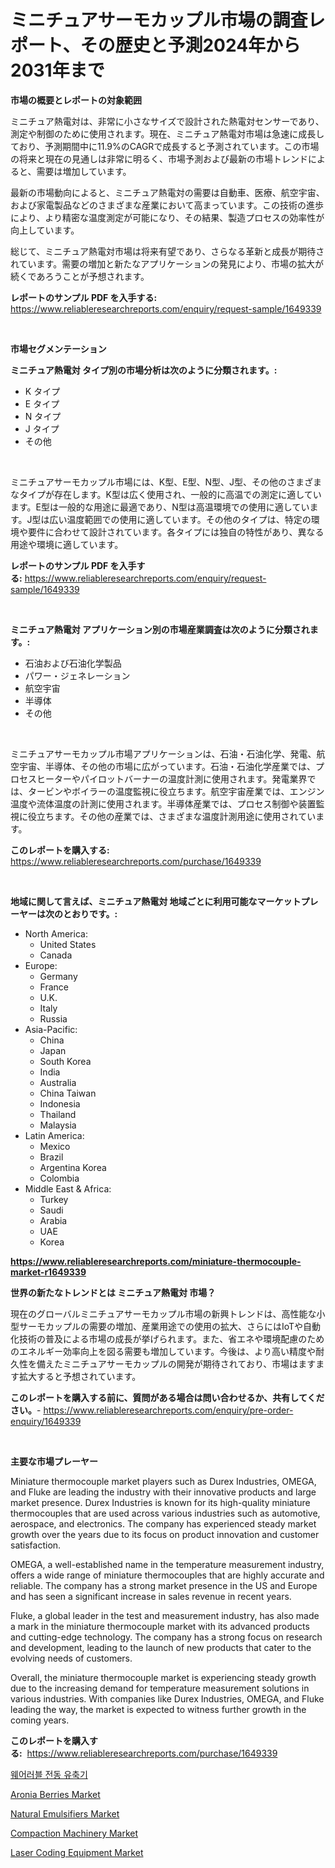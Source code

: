 <p><h1>ミニチュアサーモカップル市場の調査レポート、その歴史と予測2024年から2031年まで</h1></p><p><strong>市場の概要とレポートの対象範囲</strong></p>
<p><p>ミニチュア熱電対は、非常に小さなサイズで設計された熱電対センサーであり、測定や制御のために使用されます。現在、ミニチュア熱電対市場は急速に成長しており、予測期間中に11.9%のCAGRで成長すると予測されています。この市場の将来と現在の見通しは非常に明るく、市場予測および最新の市場トレンドによると、需要は増加しています。</p><p>最新の市場動向によると、ミニチュア熱電対の需要は自動車、医療、航空宇宙、および家電製品などのさまざまな産業において高まっています。この技術の進歩により、より精密な温度測定が可能になり、その結果、製造プロセスの効率性が向上しています。</p><p>総じて、ミニチュア熱電対市場は将来有望であり、さらなる革新と成長が期待されています。需要の増加と新たなアプリケーションの発見により、市場の拡大が続くであろうことが予想されます。</p></p>
<p><strong>レポートのサンプル PDF を入手する:</strong> <a href="https://www.reliableresearchreports.com/enquiry/request-sample/1649339">https://www.reliableresearchreports.com/enquiry/request-sample/1649339</a></p>
<p>&nbsp;</p>
<p><strong>市場セグメンテーション</strong></p>
<p><strong>ミニチュア熱電対 タイプ別の市場分析は次のように分類されます。:</strong></p>
<p><ul><li>K タイプ</li><li>E タイプ</li><li>N タイプ</li><li>J タイプ</li><li>その他</li></ul></p>
<p>&nbsp;</p>
<p><p>ミニチュアサーモカップル市場には、K型、E型、N型、J型、その他のさまざまなタイプが存在します。K型は広く使用され、一般的に高温での測定に適しています。E型は一般的な用途に最適であり、N型は高温環境での使用に適しています。J型は広い温度範囲での使用に適しています。その他のタイプは、特定の環境や要件に合わせて設計されています。各タイプには独自の特性があり、異なる用途や環境に適しています。</p></p>
<p><strong>レポートのサンプル PDF を入手する:</strong>&nbsp;<a href="https://www.reliableresearchreports.com/enquiry/request-sample/1649339">https://www.reliableresearchreports.com/enquiry/request-sample/1649339</a></p>
<p>&nbsp;</p>
<p><strong> ミニチュア熱電対 アプリケーション別の市場産業調査は次のように分類されます。:</strong></p>
<p><ul><li>石油および石油化学製品</li><li>パワー・ジェネレーション</li><li>航空宇宙</li><li>半導体</li><li>その他</li></ul></p>
<p>&nbsp;</p>
<p><p>ミニチュアサーモカップル市場アプリケーションは、石油・石油化学、発電、航空宇宙、半導体、その他の市場に広がっています。石油・石油化学産業では、プロセスヒーターやパイロットバーナーの温度計測に使用されます。発電業界では、タービンやボイラーの温度監視に役立ちます。航空宇宙産業では、エンジン温度や流体温度の計測に使用されます。半導体産業では、プロセス制御や装置監視に役立ちます。その他の産業では、さまざまな温度計測用途に使用されています。</p></p>
<p><strong>このレポートを購入する:</strong>&nbsp; <a href="https://www.reliableresearchreports.com/purchase/1649339">https://www.reliableresearchreports.com/purchase/1649339</a></p>
<p>&nbsp;</p>
<p><strong>地域に関して言えば、ミニチュア熱電対 地域ごとに利用可能なマーケットプレーヤーは次のとおりです。:</strong></p>
<p><ul>
    <li>
        North America:
        <ul>
            <li>United States</li>
            <li>Canada</li>
        </ul>
    </li>
    <li>
        Europe:
        <ul>
            <li>Germany</li>
            <li>France</li>
            <li>U.K.</li>
            <li>Italy</li>
            <li>Russia</li>
        </ul>
    </li>
    <li>
        Asia-Pacific:
        <ul>
            <li>China</li>
            <li>Japan</li>
            <li>South Korea</li>
            <li>India</li>
            <li>Australia</li>
            <li>China Taiwan</li>
            <li>Indonesia</li>
            <li>Thailand</li>
            <li>Malaysia</li>
        </ul>
    </li>
    <li>
        Latin America:
        <ul>
            <li>Mexico</li>
            <li>Brazil</li>
            <li>Argentina Korea</li>
            <li>Colombia</li>
        </ul>
    </li>
    <li>
        Middle East & Africa:
        <ul>
            <li>Turkey</li>
            <li>Saudi</li>
            <li>Arabia</li>
            <li>UAE</li>
            <li>Korea</li>
        </ul>
    </li>
    </ul></p>
<p><strong><a href="https://www.reliableresearchreports.com/miniature-thermocouple-market-r1649339">https://www.reliableresearchreports.com/miniature-thermocouple-market-r1649339</a></strong>&nbsp;</p>
<p><strong>世界の新たなトレンドとは ミニチュア熱電対 市場？</strong></p>
<p><p>現在のグローバルミニチュアサーモカップル市場の新興トレンドは、高性能な小型サーモカップルの需要の増加、産業用途での使用の拡大、さらにはIoTや自動化技術の普及による市場の成長が挙げられます。また、省エネや環境配慮のためのエネルギー効率向上を図る需要も増加しています。今後は、より高い精度や耐久性を備えたミニチュアサーモカップルの開発が期待されており、市場はますます拡大すると予想されています。</p></p>
<p><strong>このレポートを購入する前に、質問がある場合は問い合わせるか、共有してください。</strong>- <a href="https://www.reliableresearchreports.com/enquiry/pre-order-enquiry/1649339">https://www.reliableresearchreports.com/enquiry/pre-order-enquiry/1649339</a></p>
<p>&nbsp;</p>
<p><strong>主要な市場プレーヤー</strong></p>
<p><p>Miniature thermocouple market players such as Durex Industries, OMEGA, and Fluke are leading the industry with their innovative products and large market presence. Durex Industries is known for its high-quality miniature thermocouples that are used across various industries such as automotive, aerospace, and electronics. The company has experienced steady market growth over the years due to its focus on product innovation and customer satisfaction.</p><p>OMEGA, a well-established name in the temperature measurement industry, offers a wide range of miniature thermocouples that are highly accurate and reliable. The company has a strong market presence in the US and Europe and has seen a significant increase in sales revenue in recent years.</p><p>Fluke, a global leader in the test and measurement industry, has also made a mark in the miniature thermocouple market with its advanced products and cutting-edge technology. The company has a strong focus on research and development, leading to the launch of new products that cater to the evolving needs of customers.</p><p>Overall, the miniature thermocouple market is experiencing steady growth due to the increasing demand for temperature measurement solutions in various industries. With companies like Durex Industries, OMEGA, and Fluke leading the way, the market is expected to witness further growth in the coming years.</p></p>
<p><strong>このレポートを購入する:</strong>&nbsp;&nbsp;<a href="https://www.reliableresearchreports.com/purchase/1649339">https://www.reliableresearchreports.com/purchase/1649339</a></p>
<p><p><a href="https://github.com/Maeennan456456/Market-Research-Report-List-1/blob/main/509839526056.md">웨어러블 전동 유축기</a></p><p><a href="https://zircon-bluebell-299.notion.site/Aronia-Berries-Market-Size-CAGR-Trends-2024-2030-0c91902f1a444a96a7895f7e73e1a8cf">Aronia Berries Market</a></p><p><a href="https://issuu.com/reportprime-2/docs/natural-emulsifiers-market-size-2030.pptx">Natural Emulsifiers Market</a></p><p><a href="https://github.com/johnbach50/Market-Research-Report-List-2/blob/main/compaction-machinery-market.md">Compaction Machinery Market</a></p><p><a href="https://github.com/lylyparadise/Market-Research-Report-List-2/blob/main/laser-coding-equipment-market.md">Laser Coding Equipment Market</a></p></p>